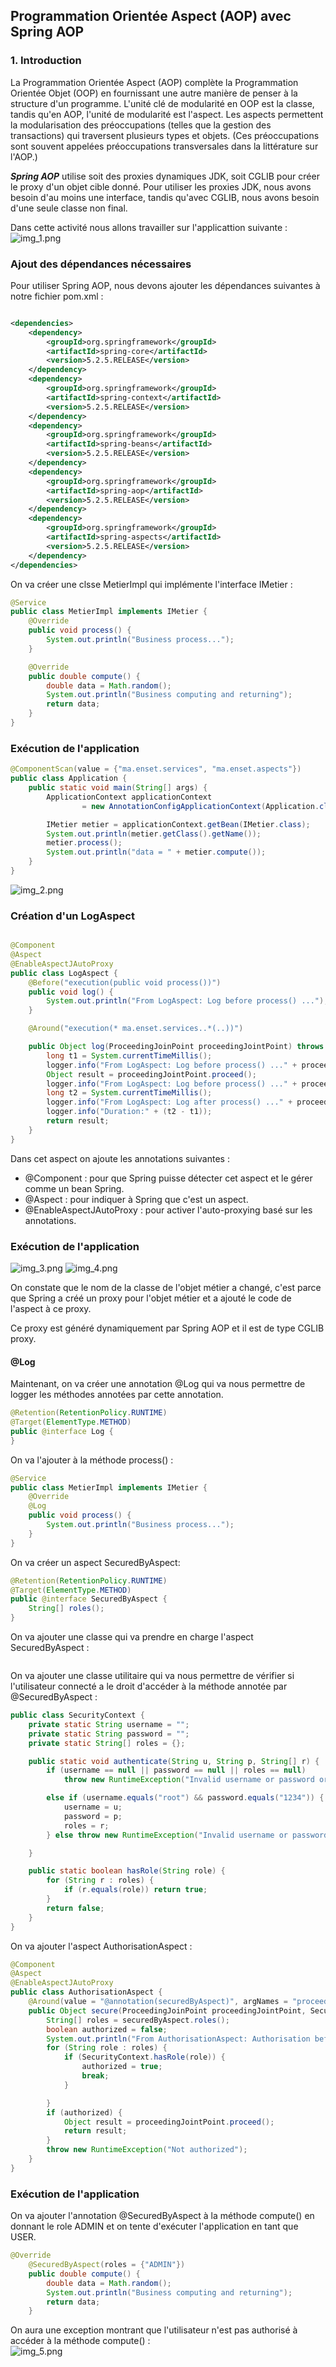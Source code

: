 ## Programmation Orientée Aspect (AOP) avec Spring AOP

### 1. Introduction
La Programmation Orientée Aspect (AOP) complète la Programmation Orientée Objet (OOP) en fournissant une autre manière de penser à la structure d'un programme. L'unité clé de modularité en OOP est la classe, tandis qu'en AOP, l'unité de modularité est l'aspect. Les aspects permettent la modularisation des préoccupations (telles que la gestion des transactions) qui traversent plusieurs types et objets. (Ces préoccupations sont souvent appelées préoccupations transversales dans la littérature sur l'AOP.)<br>

***Spring AOP*** utilise soit des proxies dynamiques JDK, soit CGLIB pour créer le proxy d'un objet cible donné. Pour utiliser les proxies JDK, nous avons besoin d'au moins une interface, tandis qu'avec CGLIB, nous avons besoin d'une seule classe non final.<br>

Dans cette activité nous allons travailler sur l'applicattion suivante :<br>
![img_1.png](img_1.png)

### Ajout des dépendances nécessaires
Pour utiliser Spring AOP, nous devons ajouter les dépendances suivantes à notre fichier pom.xml :<br>
```xml

<dependencies>
    <dependency>
        <groupId>org.springframework</groupId>
        <artifactId>spring-core</artifactId>
        <version>5.2.5.RELEASE</version>
    </dependency>
    <dependency>
        <groupId>org.springframework</groupId>
        <artifactId>spring-context</artifactId>
        <version>5.2.5.RELEASE</version>
    </dependency>
    <dependency>
        <groupId>org.springframework</groupId>
        <artifactId>spring-beans</artifactId>
        <version>5.2.5.RELEASE</version>
    </dependency>
    <dependency>
        <groupId>org.springframework</groupId>
        <artifactId>spring-aop</artifactId>
        <version>5.2.5.RELEASE</version>
    </dependency>
    <dependency>
        <groupId>org.springframework</groupId>
        <artifactId>spring-aspects</artifactId>
        <version>5.2.5.RELEASE</version>
    </dependency>
</dependencies>
```
On va créer une clsse MetierImpl qui implémente l'interface IMetier :<br>
```java
@Service
public class MetierImpl implements IMetier {
    @Override
    public void process() {
        System.out.println("Business process...");
    }

    @Override
    public double compute() {
        double data = Math.random();
        System.out.println("Business computing and returning");
        return data;
    }
}
```
### Exécution de l'application
```java
@ComponentScan(value = {"ma.enset.services", "ma.enset.aspects"})
public class Application {
    public static void main(String[] args) {
        ApplicationContext applicationContext
                = new AnnotationConfigApplicationContext(Application.class);

        IMetier metier = applicationContext.getBean(IMetier.class);
        System.out.println(metier.getClass().getName());
        metier.process();
        System.out.println("data = " + metier.compute());
    }
}
```

![img_2.png](img_2.png)

### Création d'un LogAspect
```java

@Component
@Aspect
@EnableAspectJAutoProxy
public class LogAspect {
    @Before("execution(public void process())")
    public void log() {
        System.out.println("From LogAspect: Log before process() ...");
    }

    @Around("execution(* ma.enset.services..*(..))")

    public Object log(ProceedingJoinPoint proceedingJointPoint) throws Throwable {
        long t1 = System.currentTimeMillis();
        logger.info("From LogAspect: Log before process() ..." + proceedingJointPoint.getSignature());
        Object result = proceedingJointPoint.proceed();
        logger.info("From LogAspect: Log before process() ..." + proceedingJointPoint.getSignature());
        long t2 = System.currentTimeMillis();
        logger.info("From LogAspect: Log after process() ..." + proceedingJointPoint.getSignature());
        logger.info("Duration:" + (t2 - t1));
        return result;
    }
}
```
Dans cet aspect on ajoute les annotations suivantes :<br>
- @Component : pour que Spring puisse détecter cet aspect et le gérer comme un bean Spring.
- @Aspect : pour indiquer à Spring que c'est un aspect.
- @EnableAspectJAutoProxy : pour activer l'auto-proxying basé sur les annotations.


### Exécution de l'application

![img_3.png](img_3.png)
![img_4.png](img_4.png)

On constate que le nom de la classe de l'objet métier a changé, c'est parce que Spring a créé un proxy pour l'objet métier et a ajouté le code de l'aspect à ce proxy.

Ce proxy est généré dynamiquement par Spring AOP et il est de type CGLIB proxy.


#### @Log
Maintenant, on va créer une annotation @Log qui va nous permettre de logger les méthodes annotées par cette annotation.<br>
```java
@Retention(RetentionPolicy.RUNTIME)
@Target(ElementType.METHOD)
public @interface Log {
}
```
On va l'ajouter à la méthode process() :<br>
```java
@Service
public class MetierImpl implements IMetier {
    @Override
    @Log
    public void process() {
        System.out.println("Business process...");
    }
}
```
On va créer un aspect SecuredByAspect:<br>
```java
@Retention(RetentionPolicy.RUNTIME)
@Target(ElementType.METHOD)
public @interface SecuredByAspect {
    String[] roles();
}
```
On va ajouter une classe qui va prendre en charge l'aspect SecuredByAspect :<br>
```java
```

On va ajouter une classe utilitaire qui va nous permettre de vérifier si l'utilisateur connecté a le droit d'accéder à la méthode annotée par @SecuredByAspect :<br>
```java
public class SecurityContext {
    private static String username = "";
    private static String password = "";
    private static String[] roles = {};

    public static void authenticate(String u, String p, String[] r) {
        if (username == null || password == null || roles == null)
            throw new RuntimeException("Invalid username or password or roles");

        else if (username.equals("root") && password.equals("1234")) {
            username = u;
            password = p;
            roles = r;
        } else throw new RuntimeException("Invalid username or password or roles");

    }

    public static boolean hasRole(String role) {
        for (String r : roles) {
            if (r.equals(role)) return true;
        }
        return false;
    }
}
```
On va ajouter l'aspect AuthorisationAspect :<br>
```java
@Component
@Aspect
@EnableAspectJAutoProxy
public class AuthorisationAspect {
    @Around(value = "@annotation(securedByAspect)", argNames = "proceedingJointPoint,securedByAspect")
    public Object secure(ProceedingJoinPoint proceedingJointPoint, SecuredByAspect securedByAspect) throws Throwable {
        String[] roles = securedByAspect.roles();
        boolean authorized = false;
        System.out.println("From AuthorisationAspect: Authorisation before process() ...");
        for (String role : roles) {
            if (SecurityContext.hasRole(role)) {
                authorized = true;
                break;
            }

        }
        if (authorized) {
            Object result = proceedingJointPoint.proceed();
            return result;
        }
        throw new RuntimeException("Not authorized");
    }
}

```

### Exécution de l'application
On va ajouter l'annotation @SecuredByAspect à la méthode compute() en donnant le role ADMIN et on tente d'exécuter l'application en tant que USER.<br>
```java
@Override
    @SecuredByAspect(roles = {"ADMIN"})
    public double compute() {
        double data = Math.random();
        System.out.println("Business computing and returning");
        return data;
    }
```
On aura une exception montrant que l'utilisateur n'est pas authorisé à accéder à la méthode compute() :<br>
![img_5.png](img_5.png)



```java
